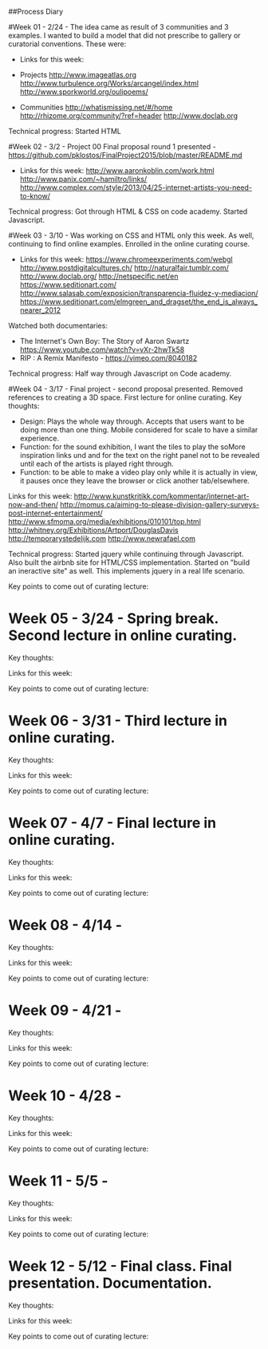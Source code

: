 ##Process Diary

#Week 01 - 2/24 - The idea came as result of 3 communities and 3 examples. I wanted to build a model that did not prescribe to gallery or curatorial conventions. These were:

* Links for this week:

* Projects
http://www.imageatlas.org
http://www.turbulence.org/Works/arcangel/index.html
http://www.sporkworld.org/oulipoems/

* Communities
http://whatismissing.net/#/home
http://rhizome.org/community/?ref=header
http://www.doclab.org

Technical progress: Started HTML

#Week 02 - 3/2 - Project 00
Final proposal round 1 presented - https://github.com/pklostos/FinalProject2015/blob/master/README.md

* Links for this week:
http://www.aaronkoblin.com/work.html
http://www.panix.com/~hamiltro/links/
http://www.complex.com/style/2013/04/25-internet-artists-you-need-to-know/

Technical progress: Got through HTML & CSS on code academy. Started Javascript.


#Week 03 - 3/10 - Was working on CSS and HTML only this week. As well, continuing to find online examples. Enrolled in the online curating course.

* Links for this week:
https://www.chromeexperiments.com/webgl
http://www.postdigitalcultures.ch/
http://naturalfair.tumblr.com/
http://www.doclab.org/
http://netspecific.net/en
https://www.seditionart.com/
http://www.salasab.com/exposicion/transparencia-fluidez-y-mediacion/
https://www.seditionart.com/elmgreen_and_dragset/the_end_is_always_nearer_2012

Watched both documentaries:
 - The Internet's Own Boy: The Story of Aaron Swartz https://www.youtube.com/watch?v=vXr-2hwTk58
 - RIP : A Remix Manifesto - https://vimeo.com/8040182

Technical progress: Half way through Javascript on Code academy.

#Week 04 - 3/17 - Final project - second proposal presented. Removed references to creating a 3D space. First lecture for online curating.
Key thoughts:

- Design:
Plays the whole way through.
Accepts that users want to be doing more than one thing.
Mobile considered for scale to have a similar experience.
- Function: for the sound exhibition, I want the tiles to play the soMore inspiration links und and for the text on the right panel not to be revealed until each of the artists is played right through.
- Function: to be able to make a video play only while it is actually in view, it pauses once they leave the browser or click another tab/elsewhere.

Links for this week:
http://www.kunstkritikk.com/kommentar/internet-art-now-and-then/
http://momus.ca/aiming-to-please-division-gallery-surveys-post-internet-entertainment/
http://www.sfmoma.org/media/exhibitions/010101/top.html
http://whitney.org/Exhibitions/Artport/DouglasDavis
http://temporarystedelijk.com
http://www.newrafael.com

Technical progress: Started jquery while continuing through Javascript. Also built the airbnb site for HTML/CSS implementation. Started on "build an ineractive site" as well. This implements jquery in a real life scenario.

Key points to come out of curating lecture:



# Week 05 - 3/24 - Spring break. Second lecture in online curating.
Key thoughts:

Links for this week:

Key points to come out of curating lecture:

# Week 06 - 3/31 - Third lecture in online curating.
Key thoughts:

Links for this week:

Key points to come out of curating lecture:

# Week 07 - 4/7 - Final lecture in online curating.
Key thoughts:

Links for this week:

Key points to come out of curating lecture:

# Week 08 - 4/14 -
Key thoughts:

Links for this week:

Key points to come out of curating lecture:

# Week 09 - 4/21 -
Key thoughts:

Links for this week:

Key points to come out of curating lecture:

# Week 10 - 4/28 -
Key thoughts:

Links for this week:

Key points to come out of curating lecture:

# Week 11 - 5/5 -
Key thoughts:

Links for this week:

Key points to come out of curating lecture:

# Week 12 - 5/12 - Final class. Final presentation. Documentation.

Key thoughts:

Links for this week:

Key points to come out of curating lecture:
